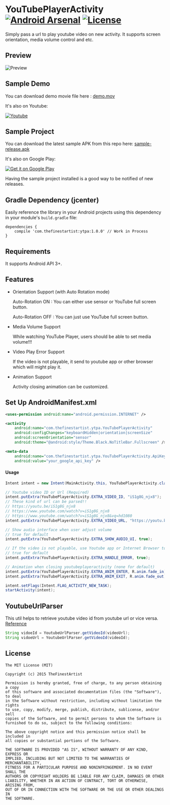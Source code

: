 # YouTubePlayerActivity [![Android Arsenal](https://img.shields.io/badge/Android%20Arsenal-YouTubePlayerActivity-brightgreen.svg?style=flat)](https://android-arsenal.com/details/1/1542) [![License](https://img.shields.io/badge/License-MIT-blue.svg?style=flat)](http://opensource.org/licenses/MIT)

Simply pass a url to play youtube video on new activity. It supports screen orientation, media volume control and etc.

## Preview

![Preview](https://github.com/thefinestartist/ytpa/blob/master/art/preview.gif)

## Sample Demo

You can download demo movie file here : [demo.mov](https://github.com/thefinestartist/ytpa/raw/master/art/demo.mov)

It's also on Youtube:

<a href="http://www.youtube.com/watch?v=myheMkavjzk">
  <img alt="Youtube"
       src="https://github.com/thefinestartist/ytpa/blob/master/art/youtube.png" />
</a>

## Sample Project

You can download the latest sample APK from this repo here: [sample-release.apk](https://github.com/thefinestartist/ytpa/raw/master/sample/sample-release.apk)

It's also on Google Play:

<a href="https://play.google.com/store/apps/details?id=com.thefinestartist.ytpa.sample">
  <img alt="Get it on Google Play"
       src="https://developer.android.com/images/brand/en_generic_rgb_wo_60.png" />
</a>

Having the sample project installed is a good way to be notified of new releases.

## Gradle Dependency (jcenter)

Easily reference the library in your Android projects using this dependency in your module's `build.gradle` file:

```Gradle
dependencies {
    compile 'com.thefinestartist:ytpa:1.0.0' // Work in Process
}
```

## Requirements

It supports Android API 3+.


## Features
* Orientation Support (with Auto Rotation mode)

    Auto-Rotation ON : You can either use sensor or YouTube full screen button.

    Auto-Rotation OFF : You can just use YouTube full screen button.


* Media Volume Support

    While watching YouTube Player, users should be able to set media volume!!!

* Video Play Error Support

    If the video is not playable, it send to youtube app or other browser which will might play it.

* Animation Support

    Activity closing animation can be customized.


## Set Up AndroidManifest.xml
```xml
<uses-permission android:name="android.permission.INTERNET" />

<activity
    android:name="com.thefinestartist.ytpa.YouTubePlayerActivity"
    android:configChanges="keyboardHidden|orientation|screenSize"
    android:screenOrientation="sensor"
    android:theme="@android:style/Theme.Black.NoTitleBar.Fullscreen" />

<meta-data
    android:name="com.thefinestartist.ytpa.YouTubePlayerActivity.ApiKey"
    android:value="your_google_api_key" />
```

#### Usage
```java
Intent intent = new Intent(MainActivity.this, YouTubePlayerActivity.class);

// Youtube video ID or Url (Required)
intent.putExtra(YouTubePlayerActivity.EXTRA_VIDEO_ID, "iS1g8G_njx8");
// These kind of url can be parsed!!
// https://youtu.be/iS1g8G_njx8
// https://www.youtube.com/watch?v=iS1g8G_njx8
// https://www.youtube.com/watch?v=iS1g8G_njx8&vq=hd1080
intent.putExtra(YouTubePlayerActivity.EXTRA_VIDEO_URL, "https://youtu.be/iS1g8G_njx8");

// Show audio interface when user adjust volume
// true for default
intent.putExtra(YouTubePlayerActivity.EXTRA_SHOW_AUDIO_UI, true);

// If the video is not playable, use Youtube app or Internet Browser to play it
// true for default
intent.putExtra(YouTubePlayerActivity.EXTRA_HANDLE_ERROR, true);

// Animation when closing youtubeplayeractivity (none for default)
intent.putExtra(YouTubePlayerActivity.EXTRA_ANIM_ENTER, R.anim.fade_in);
intent.putExtra(YouTubePlayerActivity.EXTRA_ANIM_EXIT, R.anim.fade_out);

intent.setFlags(Intent.FLAG_ACTIVITY_NEW_TASK);
startActivity(intent);
```

## YoutubeUrlParser

This util helps to retrieve youtube video id from youtube url or vice versa. [Reference](https://androidsnippets.wordpress.com/2012/10/11/how-to-get-extract-video-id-from-an-youtube-url-in-android-java)

```java
String vidoeId = YoutubeUrlParser.getVideoId(videoUrl);
String vidoeUrl = YoutubeUrlParser.getVideoId(videoId);
```


## License

```
The MIT License (MIT)

Copyright (c) 2015 TheFinestArtist

Permission is hereby granted, free of charge, to any person obtaining a copy
of this software and associated documentation files (the "Software"), to deal
in the Software without restriction, including without limitation the rights
to use, copy, modify, merge, publish, distribute, sublicense, and/or sell
copies of the Software, and to permit persons to whom the Software is
furnished to do so, subject to the following conditions:

The above copyright notice and this permission notice shall be included in
all copies or substantial portions of the Software.

THE SOFTWARE IS PROVIDED "AS IS", WITHOUT WARRANTY OF ANY KIND, EXPRESS OR
IMPLIED, INCLUDING BUT NOT LIMITED TO THE WARRANTIES OF MERCHANTABILITY,
FITNESS FOR A PARTICULAR PURPOSE AND NONINFRINGEMENT. IN NO EVENT SHALL THE
AUTHORS OR COPYRIGHT HOLDERS BE LIABLE FOR ANY CLAIM, DAMAGES OR OTHER
LIABILITY, WHETHER IN AN ACTION OF CONTRACT, TORT OR OTHERWISE, ARISING FROM,
OUT OF OR IN CONNECTION WITH THE SOFTWARE OR THE USE OR OTHER DEALINGS IN
THE SOFTWARE.
```